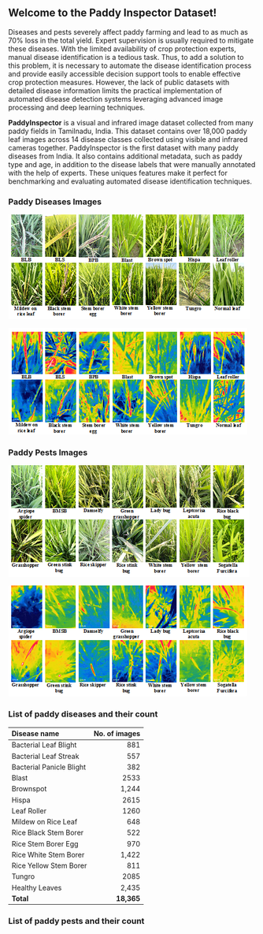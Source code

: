 ## Welcome to the Paddy Inspector Dataset!

Diseases and pests severely affect paddy farming and lead to as much as 70% loss in the total yield. Expert supervision is usually required to mitigate these diseases. With the limited availability of crop protection experts, manual disease identification is a tedious task. Thus, to add a solution to this problem, it is necessary to automate the disease identification process and provide easily accessible decision support tools to enable effective crop protection measures. However, the lack of public datasets with detailed disease information limits the practical implementation of automated disease detection systems leveraging advanced image processing and deep learning techniques.

**PaddyInspector** is a visual and infrared image dataset collected from many paddy fields in Tamilnadu, India. This dataset contains over 18,000 paddy leaf images across 14 disease classes collected using visible and infrared cameras together. PaddyInspector is the first dataset with many paddy diseases from India. It also contains additional metadata, such as paddy type and age, in addition to the disease labels that were manually annotated with the help of experts. These uniques features make it perfect for benchmarking and evaluating automated disease identification techniques.

### Paddy Diseases Images 
![RGB Diseases](rgb_diseases.png)

![IR Diseasaes](ir_diseases.png)

### Paddy Pests Images
![RGB Pests](RGBpests.png)

![IR Pests](irpests.png)

###  List of paddy diseases and their count

|Disease name | No. of images |
| :--- | ---: |
|Bacterial Leaf Blight |  881 |
|Bacterial Leaf Streak | 557 |
|Bacterial Panicle Blight |  382|
|Blast | 2533  |
|Brownspot | 1,244 |
|Hispa | 2615|
|Leaf Roller | 1260|
|Mildew on Rice Leaf | 648|
|Rice Black Stem Borer | 522|
|Rice Stem Borer Egg | 970|
|Rice White Stem Borer | 1,422|
|Rice Yellow Stem Borer | 811|
|Tungro | 2085|
|Healthy Leaves | 2,435|
|**Total** | **18,365**|

###  List of paddy pests and their count

